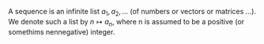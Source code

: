 A sequence is an infinite list $a_1,a_2,...$ (of numbers or vectors or matrices ...). We denote such a list by $n\mapsto a_n$, where n is assumed to be a positive (or somethims nennegative) integer.